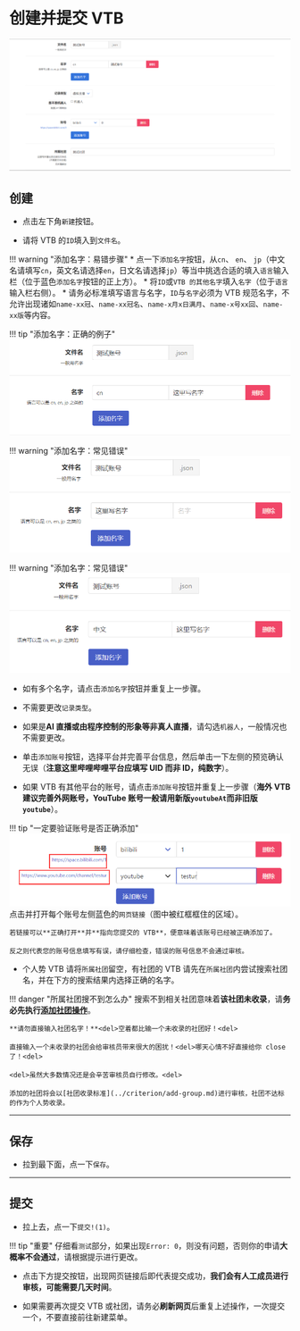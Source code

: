 # 创建并提交 VTB

![image](../assets/create-vtb.png)

## 创建

* 点击左下角`新建`按钮。

* 请将 VTB 的`ID`填入到`文件名`。

!!! warning "添加名字：易错步骤"
    * 点一下`添加名字`按钮，从`cn`、 `en`、 `jp`（中文名请填写`cn`，英文名请选择`en`，日文名请选择`jp`）等当中挑选合适的填入`语言`输入栏（位于蓝色`添加名字`按钮的正上方）。
    * 将`ID`或`VTB 的其他名字`填入`名字`（位于`语言`输入栏右侧）。
    * 请务必标准填写语言与名字，`ID`与`名字`必须为 VTB 规范名字，不允许出现诸如`name-xx冠`、`name-xx冠名`、`name-x月x日满月`、`name-x号xx回`、`name-xx版`等内容。

!!! tip "添加名字：正确的例子"
    ![image](../assets/create-vtb-name-correct.PNG)

!!! warning "添加名字：常见错误"
    ![image](../assets/create-vtb-name-wrong1.PNG)

!!! warning "添加名字：常见错误"
    ![image](../assets/create-vtb-name-wrong2.PNG)

* 如有多个名字，请点击`添加名字`按钮并重复上一步骤。

* 不需要更改`记录类型`。

* 如果是**AI 直播或由程序控制的形象等非真人直播**，请勾选`机器人`，一般情况也不需要更改。

* 单击`添加账号`按钮，选择平台并完善平台信息，然后单击一下左侧的预览确认无误（**注意这里哔哩哔哩平台应填写 UID 而非 ID，纯数字**）。

* 如果 VTB 有其他平台的账号，请点击`添加账号`按钮并重复上一步骤（**海外 VTB 建议完善外网账号，YouTube 账号一般请用新版`youtubeAt`而非旧版`youtube`**）。

!!! tip "一定要验证账号是否正确添加"
    ![image](../assets/test-account.png)
    点击并打开每个账号左侧蓝色的`网页链接`（图中被红框框住的区域）。

    若链接可以**正确打开**并**指向您提交的 VTB**，便意味着该账号已经被正确添加了。

    反之则代表您的账号信息填写有误，请仔细检查，错误的账号信息不会通过审核。

* 个人势 VTB 请将`所属社团`留空，有社团的 VTB 请先在`所属社团`内尝试搜索社团名，并在下方的搜索结果内选择正确的名字。

!!! danger "所属社团搜不到怎么办"
    搜索不到相关社团意味着**该社团未收录**，请**务必先执行[添加社团操作](../wiki/create-group.md)**。

    **请勿直接输入社团名字！**<del>空着都比输一个未收录的社团好！<del>
    
    直接输入一个未收录的社团会给审核员带来很大的困扰！<del>哪天心情不好直接给你 close 了！<del>
    
    <del>虽然大多数情况还是会辛苦审核员自行修改。<del>

    添加的社团将会以[社团收录标准](../criterion/add-group.md)进行审核，社团不达标的作为个人势收录。

---

## 保存

* 拉到最下面，点一下`保存`。

---

## 提交

* 拉上去，点一下`提交!(1)`。

!!! tip "重要"
    仔细看`测试`部分，如果出现`Error: 0`，则没有问题，否则你的申请**大概率不会通过**，请根据提示进行更改。

* 点击下方提交按钮，出现网页链接后即代表提交成功，**我们会有人工成员进行审核，可能需要几天时间**。

* 如果需要再次提交 VTB 或社团，请务必**刷新网页**后重复上述操作，一次提交一个，不要直接前往新建菜单。
